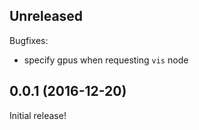 ## Unreleased

Bugfixes:

  - specify gpus when requesting `vis` node

## 0.0.1 (2016-12-20)

Initial release!
